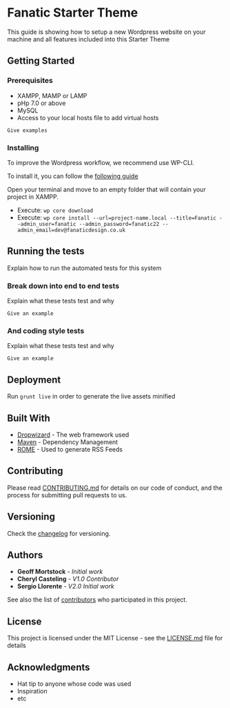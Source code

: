 # Fanatic Starter Theme

This guide is showing how to setup a new Wordpress website on your machine and all features included into this Starter 
Theme

## Getting Started


### Prerequisites

* XAMPP, MAMP or LAMP 
* pHp 7.0 or above
* MySQL
* Access to your local hosts file to add virtual hosts

```
Give examples
```

### Installing

To improve the Wordpress workflow, we recommend use WP-CLI.

To install it, you can follow the [following guide](https://wp-cli.org/)

Open your terminal and move to an empty folder that will contain your project in XAMPP.

* Execute: ```wp core download```
* Execute: ```wp core install --url=project-name.local --title=Fanatic --admin_user=fanatic --admin_password=fanatic22 --admin_email=dev@fanaticdesign.co.uk```


## Running the tests

Explain how to run the automated tests for this system

### Break down into end to end tests

Explain what these tests test and why

```
Give an example
```

### And coding style tests

Explain what these tests test and why

```
Give an example
```

## Deployment

Run ```grunt live``` in order to generate the live assets minified

## Built With

* [Dropwizard](http://www.dropwizard.io/1.0.2/docs/) - The web framework used
* [Maven](https://maven.apache.org/) - Dependency Management
* [ROME](https://rometools.github.io/rome/) - Used to generate RSS Feeds

## Contributing

Please read [CONTRIBUTING.md](https://gist.github.com/PurpleBooth/b24679402957c63ec426) for details on our code of conduct, and the process for submitting pull requests to us.

## Versioning

Check the [changelog](changelog.md) for versioning.

## Authors

* **Geoff Mortstock** - *Initial work*
* **Cheryl Casteling** - *V1.0 Contributor*
* **Sergio Llorente** - *V2.0 Initial work*

See also the list of [contributors](https://github.com/your/project/contributors) who participated in this project.

## License

This project is licensed under the MIT License - see the [LICENSE.md](LICENSE.md) file for details

## Acknowledgments

* Hat tip to anyone whose code was used
* Inspiration
* etc

